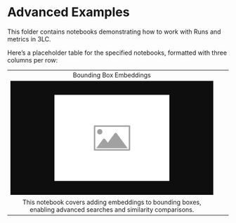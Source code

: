 # Advanced Examples

This folder contains notebooks demonstrating how to work with Runs and metrics in 3LC.

Here’s a placeholder table for the specified notebooks, formatted with three columns per row:

|  |  |  |
|:----------:|:----------:|:----------:|
| <div align="center">Bounding Box Embeddings</div> |
| [![bb-embeddings](../images/placeholder.png)](bb-embeddings.ipynb) |
| This notebook covers adding embeddings to bounding boxes, enabling advanced searches and similarity comparisons. |||